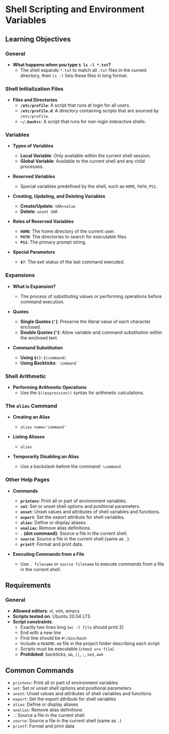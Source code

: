 # Shell Scripting and Environment Variables

## Learning Objectives

### General

- **What happens when you type `$ ls -l *.txt`?**
  - The shell expands `*.txt` to match all `.txt` files in the current directory, then `ls -l` lists these files in long format.

### Shell Initialization Files

- **Files and Directories**
  - **`/etc/profile`**: A script that runs at login for all users.
  - **`/etc/profile.d`**: A directory containing scripts that are sourced by `/etc/profile`.
  - **`~/.bashrc`**: A script that runs for non-login interactive shells.

### Variables

- **Types of Variables**
  - **Local Variable**: Only available within the current shell session.
  - **Global Variable**: Available to the current shell and any child processes.

- **Reserved Variables**
  - Special variables predefined by the shell, such as `HOME`, `PATH`, `PS1`.

- **Creating, Updating, and Deleting Variables**
  - **Create/Update**: `VAR=value`
  - **Delete**: `unset VAR`

- **Roles of Reserved Variables**
  - **`HOME`**: The home directory of the current user.
  - **`PATH`**: The directories to search for executable files.
  - **`PS1`**: The primary prompt string.

- **Special Parameters**
  - **`$?`**: The exit status of the last command executed.

### Expansions

- **What is Expansion?**
  - The process of substituting values or performing operations before command execution.

- **Quotes**
  - **Single Quotes (`'`)**: Preserve the literal value of each character enclosed.
  - **Double Quotes (`"`)**: Allow variable and command substitution within the enclosed text.

- **Command Substitution**
  - **Using `$()`**: `$(command)`
  - **Using Backticks**: `` `command` ``

### Shell Arithmetic

- **Performing Arithmetic Operations**
  - Use the `$((expression))` syntax for arithmetic calculations.

### The `alias` Command

- **Creating an Alias**
  - `alias name='command'`

- **Listing Aliases**
  - `alias`

- **Temporarily Disabling an Alias**
  - Use a backslash before the command: `\command`

### Other Help Pages

- **Commands**
  - **`printenv`**: Print all or part of environment variables.
  - **`set`**: Set or unset shell options and positional parameters.
  - **`unset`**: Unset values and attributes of shell variables and functions.
  - **`export`**: Set the export attribute for shell variables.
  - **`alias`**: Define or display aliases.
  - **`unalias`**: Remove alias definitions.
  - **`.` (dot command)**: Source a file in the current shell.
  - **`source`**: Source a file in the current shell (same as `.`).
  - **`printf`**: Format and print data.

- **Executing Commands from a File**
  - Use `. filename` or `source filename` to execute commands from a file in the current shell.

## Requirements

### General

- **Allowed editors**: vi, vim, emacs
- **Scripts tested on**: Ubuntu 20.04 LTS
- **Script constraints**:
  - Exactly two lines long (`wc -l file` should print 2)
  - End with a new line
  - First line should be `#!/bin/bash`
  - Include a `README.md` file in the project folder describing each script
  - Scripts must be executable (`chmod u+x file`)
  - **Prohibited**: backticks, `&&`, `||`, `;`, `sed`, `awk`

## Common Commands

- `printenv`: Print all or part of environment variables
- `set`: Set or unset shell options and positional parameters
- `unset`: Unset values and attributes of shell variables and functions
- `export`: Set the export attribute for shell variables
- `alias`: Define or display aliases
- `unalias`: Remove alias definitions
- `.`: Source a file in the current shell
- `source`: Source a file in the current shell (same as `.`)
- `printf`: Format and print data
